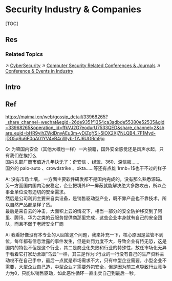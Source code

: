 # Security Industry & Companies

[TOC]



## Res
### Related Topics
↗ [CyberSecurity](../../../CyberSecurity/CyberSecurity.md)
↗ [Computer Security Related Conferences & Journals](../../../Academics/🎻%20Academic%20Conference%20&%20Journals%20in%20Electronics%20&%20Information%20Fields/Computer%20Security%20Related%20Conferences%20&%20Journals/Computer%20Security%20Related%20Conferences%20&%20Journals.md)
↗ [Conference & Events in Industry](../../../🗺%20CS%20Overview/📆%20Conference%20&%20Events%20(Industry%20&%20Academia)/Conference%20&%20Events%20in%20Industry.md)



## Intro



## Ref
[👍 飞塔（Fortinet）在网络安全行业的地位到底如何？其在国内主要的竞争对手和客户都是哪些厂商呢？ - 史中的回答 - 知乎]: https://www.zhihu.com/question/268665406/answer/341251341

https://maimai.cn/web/gossip_detail/33968265?_share_channel=wechat&egid=26de9351f1354ca3adbde55380e52535&gid=33968265&operation_id=ffkVJ2G7eodurU7533QED&share_channel=2&share_euid=bHR9yihZWdDnyAEu3m-yDiZgYSl-5IOX2Xj7NLQB4_7F1Myd-jDO5qRu6F0qA01YV4vB4riWyb-fYJ6UGRm9jg

Q:
为嘛国内安全（其他大概也一样）一片狼籍，国外安全感觉还是风声水起，只有我们在挨打么  
国内头部厂商市值近几年快无了：奇安信 、绿盟、360、深信服……  
国外的 palo-auto 、crowdstrike 、okta……等还有点雄
1rmb=1$也干不过的样子

A:
没有市场土壤。
一方面主要软件研发都不是国内完成的，没有那么熟悉源码。 
另一方面国内国内治安稳定，企业把境外IP一屏蔽就能解决绝大多数攻击，所以企事业单位没有迫切的安全需求。  
然后是公司利润主要来自卖设备，是销售驱动型产业，既不靠产品也不靠技术，所以自然产品都是样子货。  
最后是来自云的冲击，大面积上云的情况下，相当一部分的安全防护移交到了阿里、腾讯、华为之类的云服务提供商那里完成，这些企业本身就有自己的安全团队，而且不弱于老牌安全厂商

A:
我看好像没有本专业的人回答这个问题，我来补充一下，核心原因是监管不到位，每年都有信息泄露的事件发生，但是处罚力度不大，导致企业有恃无恐，这是国内的特色不但是这个行业，其二是商业化失败和行业的特殊性，放任市场化无异于看着它打家劫舍跟“乌云”一样，其三是作为it行业的一行没有自己的生产资料主动权不在自己手中，最后一点就是市场需求不大，只有中型企业需要，小型企业不需要，大型企业自己造，中型企业才需要外包安全，但是因为前三点导致行业竞争力为0，只能以销售驱动，如此恶性循环一直出卖自己到最后一秒。

